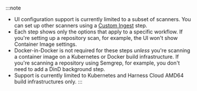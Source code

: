 :::note
* UI configuration support is currently limited to a subset of scanners. You can set up other scanners using a [Custom Ingest](docs/security-testing-orchestration/sto-techref-category/custom-scan-reference) step. 
* Each step shows only the options that apply to a specific workflow. If you're setting up a repository scan, for example, the UI won't show Container Image settings. 
* Docker-in-Docker is not required for these steps *unless* you're scanning a container image on a Kubernetes or Docker build infrastructure. If you're scanning a repository using Semgrep, for example, you don't need to add a DinD background step.
* Support is currently limited to Kubernetes and Harness Cloud AMD64 build infrastructures only.
:::